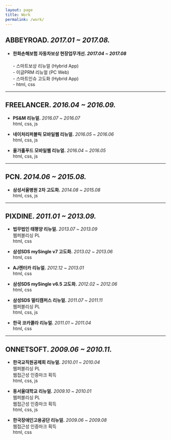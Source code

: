 ```yaml
---
layout: page
title: Work
permalink: /work/
---
```



## ABBEYROAD. _2017.01 ~ 2017.08._

- #### **한화손해보험 자동차보상 현장업무개선.** _2017.04 ~ 2017.08_<br>
  <div>
  - 스마트보상 리뉴얼 (Hybrid App)<br>
  - 이글PRM 리뉴얼 (PC Web)<br>
  - 스마트인슈 고도화 (Hybrid App)<br>
  - html, css<br>
</div>

- - -


## FREELANCER. _2016.04 ~ 2016.09._

- **PS&M 리뉴얼.** 
  _2016.07 ~ 2016.07_<br>
  html, css, js<br>

- **네이처리퍼블릭 모바일웹 리뉴얼.** 
  _2016.05 ~ 2016.06_<br>
  html, css, js<br>

- **올가홀푸드 모바일웹 리뉴얼.** 
  _2016.04 ~ 2016.05_<br>
  html, css, js<br>


- - -


## PCN. _2014.06 ~ 2015.08._

- **삼성서울병원 2차 고도화.** 
  _2014.08  ~ 2015.08_<br>
  html, css, js<br>


- - -


## PIXDINE. _2011.01 ~ 2013.09._

- **법무법인 태평양 리뉴얼.** 
  _2013.07 ~ 2013.09_<br>
  웹퍼블리싱 PL<br>
  html, css<br>

- **삼성SDS mySingle v7 고도화.** 
  _2013.02 ~ 2013.06_<br>
  html, css<br>

- **AJ렌터카 리뉴얼.** 
  _2012.12 ~ 2013.01_<br>
  html, css<br>

- **삼성SDS mySingle v6.5 고도화.** 
  _2012.02 ~ 2012.06_<br>
  html, css<br>

- **삼성SDS 멀티캠퍼스 리뉴얼.** 
  _2011.07 ~ 2011.11_<br>
  웹퍼블리싱 PL<br>
  html, css, js<br>

- **한국 코카콜라 리뉴얼.** 
  _2011.01 ~ 2011.04_<br>
  html, css<br>


- - -


## ONNETSOFT. _2009.06 ~ 2010.11._

- **한국교직원공제회 리뉴얼.** 
  _2010.01 ~ 2010.04_<br>
  웹퍼블리싱 PL<br>
  웹접근성 인증마크 획득<br>
  html, css, js<br>

- **동서울대학교 리뉴얼.** 
  _2009.10 ~ 2010.01_<br>
  웹퍼블리싱 PL<br>
  웹접근성 인증마크 획득<br>
  html, css, js<br>

- **한국장애인고용공단 리뉴얼.** 
  _2009.06 ~ 2009.08_<br>
  웹접근성 인증마크 획득<br>
  html, css<br>
